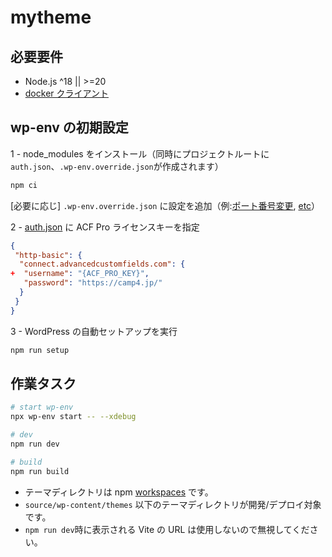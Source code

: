 # mytheme

## 必要要件

- Node.js ^18 || >=20
- [docker クライアント](https://www.docker.com/get-started)

## wp-env の初期設定

1 - node_modules をインストール（同時にプロジェクトルートに`auth.json`、`.wp-env.override.json`が作成されます）

```sh
npm ci
```

[必要に応じ] `.wp-env.override.json` に設定を追加（例:[ポート番号変更](https://github.com/WordPress/gutenberg/tree/HEAD/packages/env#custom-port-numbers), [etc](https://github.com/WordPress/gutenberg/tree/HEAD/packages/env#examples)）

2 - [auth.json](https://www.advancedcustomfields.com/resources/installing-acf-pro-with-composer/) に ACF Pro ライセンスキーを指定

```json
{
 "http-basic": {
  "connect.advancedcustomfields.com": {
+  "username": "{ACF_PRO_KEY}",
   "password": "https://camp4.jp/"
  }
 }
}
```

3 - WordPress の自動セットアップを実行

```sh
npm run setup
```

## 作業タスク

```sh
# start wp-env
npx wp-env start -- --xdebug

# dev
npm run dev

# build
npm run build
```

- テーマディレクトリは npm [workspaces](https://docs.npmjs.com/cli/v7/using-npm/workspaces) です。
- `source/wp-content/themes` 以下のテーマディレクトリが開発/デプロイ対象です。
- `npm run dev`時に表示される Vite の URL は使用しないので無視してください。
